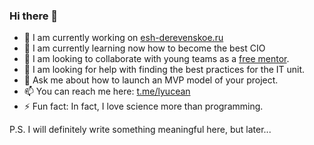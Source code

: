 ### Hi there 👋
- 🔭 I am currently working on [esh-derevenskoe.ru](http://esh-derevenskoe.ru/)
- 🌱 I am currently learning now how to become the best CIO
- 👯 I am looking to collaborate with young teams as a [free mentor]([http://esh-derevenskoe.ru/](https://getmentor.dev/mentor/panchenko-valentin-3249)). 
- 🤔 I am looking for help with finding the best practices for the IT unit.
- 💬 Ask me about how to launch an MVP model of your project.
- 📫 You can reach me here: [t.me/lyucean](https://t.me/lyucean)
- ⚡ Fun fact: In fact, I love science more than programming.

P.S. I will definitely write something meaningful here, but later...
